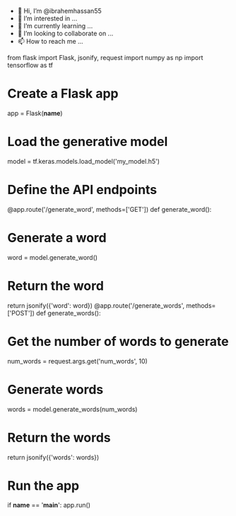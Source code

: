 - 👋 Hi, I’m @ibrahemhassan55
- 👀 I’m interested in ...
- 🌱 I’m currently learning ...
- 💞️ I’m looking to collaborate on ...
- 📫 How to reach me ...

<!---
ibrahemhassan55/ibrahemhassan55 is a ✨ special ✨ repository because its `README.md` (this file) appears on your GitHub profile.
You can click the Preview link to take a look at your changes.
--->
from flask import Flask, jsonify, request
import numpy as np
import tensorflow as tf
# Create a Flask app
app = Flask(__name__)
# Load the generative model
model = tf.keras.models.load_model('my_model.h5')
# Define the API endpoints
@app.route('/generate_word', methods=['GET'])
def generate_word():
  # Generate a word
  word = model.generate_word()
  # Return the word
  return jsonify({'word': word})
@app.route('/generate_words', methods=['POST'])
def generate_words():
  # Get the number of words to generate
  num_words = request.args.get('num_words', 10)
  # Generate words
  words = model.generate_words(num_words)
  # Return the words
  return jsonify({'words': words})
# Run the app
if __name__ == '__main__':
  app.run()
